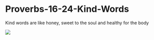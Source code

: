 # Proverbs-16-24-Kind-Words
Kind words are like honey, sweet to the soul and healthy for the body 


![](https://i.pinimg.com/originals/a9/d0/3f/a9d03f424c8f5b643bac706d8f9241cc.jpg)

